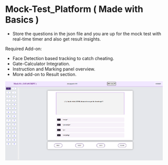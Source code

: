 # Mock-Test_Platform ( Made with Basics )
- Store the questions in the json file and you are up for the mock test with real-time timer and also get result insights.

Required Add-on:
- Face Detection based tracking to catch cheating.
- Gate-Calculator Integration.
- Instruction and Marking panel overview.
- More add-on to Result section.

![Screenshot](ScreenShot.png)
